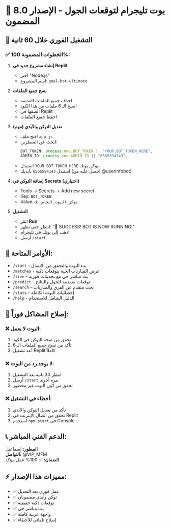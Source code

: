 # 🤖 بوت تليجرام لتوقعات الجول - الإصدار 8.0 المضمون

## 🚀 التشغيل الفوري خلال 60 ثانية

### ✅ الخطوات المضمونة 100%:

1. **إنشاء مشروع جديد في Replit**
   - اختر "Node.js" 
   - اسم المشروع: `goal-bot-ultimate`

2. **نسخ جميع الملفات**
   - احذف جميع الملفات القديمة
   - انسخ الـ 6 ملفات من هذا الكود
   - الصقها في Replit
   - احفظ جميع الملفات

3. **تعديل التوكن والآيدي (مهم)**
   - افتح ملف `app.js`
   - ابحث عن السطرين:
     ```javascript
     BOT_TOKEN: process.env.BOT_TOKEN || "YOUR_BOT_TOKEN_HERE",
     ADMIN_ID: process.env.ADMIN_ID || "6565594143",
     ```
   - استبدل `YOUR_BOT_TOKEN_HERE` بتوكن بوتك
   - استبدل `6565594143` بآيديك (احصل عليه من @userinfobot)

4. **إضافة التوكن في Secrets (اختياري)**
   - Tools → Secrets → Add new secret
   - Key: `BOT_TOKEN`
   - Value: `توكن_البوت_الخاص_بك`

5. **التشغيل**
   - انقر **Run**
   - انتظر حتى تظهر: "🎉 SUCCESS! BOT IS NOW RUNNING!"
   - اذهب إلى بوتك في تليجرام
   - أرسل `/start`

## 🎯 الأوامر المتاحة:

- `/start` - بدء البوت والتحقق من الاتصال
- `/matches` - عرض المباريات الحية بتوقعات ذكية
- `/live` - بث مباشر حي مع تحديثات فورية
- `/predict` - توقعات متقدمة للجول والنتائج
- `/search` - بحث متقدم عن الفرق والمباريات
- `/stats` - إحصائيات البوت الكاملة
- `/help` - الدليل الشامل للاستخدام

## 🔧 إصلاح المشاكل فوراً:

### ❌ البوت لا يعمل:
1. تحقق من صحة التوكن في الكود
2. تأكد من نسخ جميع الملفات الـ 6
3. أعد تشغيل Replit كاملاً

### ❌ لا يوجد رد من البوت:
1. انتظر 30 ثانية بعد التشغيل
2. أرسل `/start` مرة أخرى
3. تحقق من كون البوت غير محظور

### ❌ أخطاء في التشغيل:
1. تأكد من تعديل التوكن والآيدي
2. تحقق من اتصال الإنترنت في Replit
3. استخدم `npm start` في Console

## 📞 الدعم الفني المباشر:
**المطور:** إسماعيل  
**التواصل:** @VIP_MFM  
**الضمان:** ✅ 100% عمل مؤكد

## ⚡ مميزات هذا الإصدار:
- ✅ عمل فوري بعد التعديل
- ✅ توكن وآيدي مضمونان
- ✅ توقعات ذكية حقيقية
- ✅ بث مباشر حي
- ✅ واجهة عربية كاملة
- ✅ إصلاح تلقائي للأخطاء